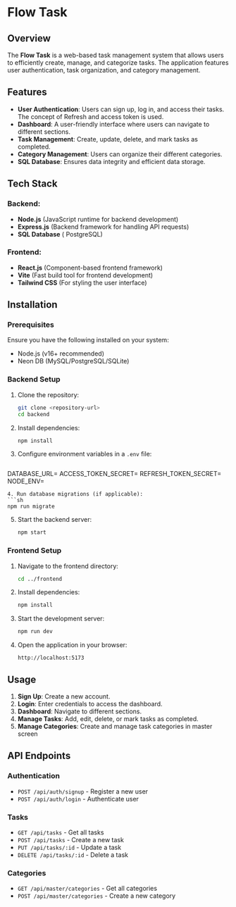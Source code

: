 # Flow Task

## Overview
The **Flow Task** is a web-based task management system that allows users to efficiently create, manage, and categorize tasks. The application features user authentication, task organization, and category management.

## Features
- **User Authentication**: Users can sign up, log in, and access their tasks. The concept of Refresh and access token is used.
- **Dashboard**: A user-friendly interface where users can navigate to different sections.
- **Task Management**: Create, update, delete, and mark tasks as completed.
- **Category Management**: Users can organize their different categories.
- **SQL Database**: Ensures data integrity and efficient data storage.

## Tech Stack
### Backend:
- **Node.js** (JavaScript runtime for backend development)
- **Express.js** (Backend framework for handling API requests)
- **SQL Database** ( PostgreSQL)

### Frontend:
- **React.js** (Component-based frontend framework)
- **Vite** (Fast build tool for frontend development)
- **Tailwind CSS** (For styling the user interface)

## Installation
### Prerequisites
Ensure you have the following installed on your system:
- Node.js (v16+ recommended)
- Neon DB (MySQL/PostgreSQL/SQLite)

### Backend Setup
1. Clone the repository:
   ```sh
   git clone <repository-url>
   cd backend
   ```
2. Install dependencies:
   ```sh
   npm install
   ```
3. Configure environment variables in a `.env` file:
   ```sh
DATABASE_URL=
ACCESS_TOKEN_SECRET=
REFRESH_TOKEN_SECRET=
NODE_ENV=
   ```
4. Run database migrations (if applicable):
   ```sh
   npm run migrate
   ```
5. Start the backend server:
   ```sh
   npm start
   ```

### Frontend Setup
1. Navigate to the frontend directory:
   ```sh
   cd ../frontend
   ```
2. Install dependencies:
   ```sh
   npm install
   ```
3. Start the development server:
   ```sh
   npm run dev
   ```
4. Open the application in your browser:
   ```
   http://localhost:5173
   ```

## Usage
1. **Sign Up**: Create a new account.
2. **Login**: Enter credentials to access the dashboard.
3. **Dashboard**: Navigate to different sections.
4. **Manage Tasks**: Add, edit, delete, or mark tasks as completed.
5. **Manage Categories**: Create and manage task categories in master screen

## API Endpoints
### Authentication
- `POST /api/auth/signup` - Register a new user
- `POST /api/auth/login` - Authenticate user

### Tasks
- `GET /api/tasks` - Get all tasks
- `POST /api/tasks` - Create a new task
- `PUT /api/tasks/:id` - Update a task
- `DELETE /api/tasks/:id` - Delete a task

### Categories
- `GET /api/master/categories` - Get all categories
- `POST /api/master/categories` - Create a new category




